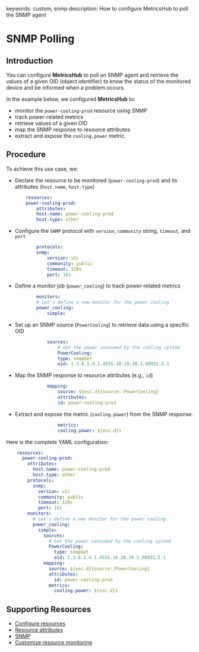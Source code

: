 keywords: custom, snmp
description: How to configure MetricsHub to poll the SNMP agent

# SNMP Polling

<!-- MACRO{toc|fromDepth=1|toDepth=2|id=toc} -->

## Introduction

You can configure **MetricsHub** to poll an SNMP agent and retrieve the values of a given OID (object identifier) to know the status of the monitored device and be informed when a problem occurs.

In the example below, we configured **MetricsHub** to:

* monitor the `power-cooling-prod` resource using SNMP
* track power-related metrics
* retrieve values of a given OID
* map the SNMP response to resource attributes
* extract and expose the `cooling.power` metric.

## Procedure

To achieve this use case, we:

* Declare the resource to be monitored (`power-cooling-prod`)​ and its attributes (`host.name`, `host.type`)​
    
    ```yaml
        resources:
        power-cooling-prod:
            attributes:
            host.name: power-cooling-prod
            host.type: other
    ```

* Configure the `SNMP` protocol with `version`, `community` string, `timeout`, and `port​`

    ```yaml
            protocols:
            snmp:
                version: v2c
                community: public
                timeout: 120s
                port: 161
    ```

* Define a monitor job (`power_cooling`) to track power-related metrics​

    ```yaml
            monitors:
            # Let's define a new monitor for the power cooling
            power_cooling:
                simple:
    ```

* Set up an SNMP source (`PowerCooling`) to retrieve data using a specific OID​

    ```yaml
                sources:
                    # Get the power consumed by the cooling system
                    PowerCooling:
                    type: snmpGet
                    oid: 1.3.6.1.4.1.4555.10.20.30.1.80031.5.1
    ```

* Map the SNMP response to resource attributes (e.g., `id`)​

    ```yaml
                mapping:
                    source: ${esc.d}{source::PowerCooling}
                    attributes:
                    id: power-cooling-prod
    ```

* Extract and expose the metric (`cooling.power`) from the SNMP response.

    ```yaml
                    metrics:
                    cooling.power: ${esc.d}1
    ```

Here is the complete YAML configuration:

```yaml
    resources:
      power-cooling-prod:
        attributes:
          host.name: power-cooling-prod
          host.type: other
        protocols:
          snmp:
            version: v2c
            community: public
            timeout: 120s
            port: 161
        monitors:
          # Let's define a new monitor for the power cooling
          power_cooling:
            simple:
              sources:
                # Get the power consumed by the cooling system
                PowerCooling:
                  type: snmpGet
                  oid: 1.3.6.1.4.1.4555.10.20.30.1.80031.5.1
              mapping:
                source: ${esc.d}{source::PowerCooling}
                attributes:
                  id: power-cooling-prod
                metrics:
                  cooling.power: ${esc.d}1
```

## Supporting Resources

* [Configure resources](../configuration/configure-monitoring.md#step-3-configure-resources)
* [Resource attributes](../configuration/configure-monitoring#resource-attributes)
* [SNMP](../configuration/configure-monitoring.md#snmp)
* [Customize resource monitoring](../configuration/configure-monitoring.html#customize-resource-monitoring)

